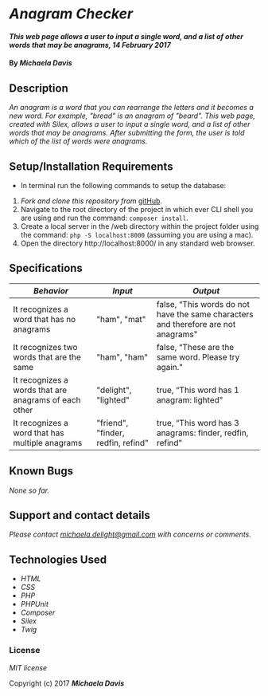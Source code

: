 # _Anagram Checker_

#### _This web page allows a user to input a single word, and a list of other words that may be anagrams, 14 February 2017_

#### By _**Michaela Davis**_


## Description

_An anagram is a word that you can rearrange the letters and it becomes a new word. For example, "bread" is an anagram of "beard". This web page, created with Silex, allows a user to input a single word, and a list of other words that may be anagrams. After submitting the form, the user is told which of the list of words were anagrams._

## Setup/Installation Requirements

* In terminal run the following commands to setup the database:

1. _Fork and clone this repository from_ [gitHub](https://github.com/michaela-davis/php_anagram.git).
2. Navigate to the root directory of the project in which ever CLI shell you are using and run the command: `composer install`.
3. Create a local server in the /web directory within the project folder using the command: `php -S localhost:8000` (assuming you are using a mac).
4. Open the directory http://localhost:8000/ in any standard web browser.

## Specifications

|    *Behavior*   |    *Input*    |     *Output*    |
|-----------------|---------------|-----------------|
| It recognizes a word that has no anagrams  | "ham", "mat" | false, “This words do not have the same characters and therefore are not anagrams"|
| It recognizes two words that are the same  | "ham", "ham" | false, “These are the same word. Please try again."|  
| It recognizes a words that are anagrams of each other  | "delight", "lighted" | true, “This word has 1 anagram: lighted"|
| It recognizes a word that has multiple anagrams  | "friend", "finder, redfin, refind" | true, “This word has 3 anagrams: finder, redfin, refind"|


## Known Bugs

_None so far._

## Support and contact details

_Please contact michaela.delight@gmail.com with concerns or comments._

## Technologies Used

* _HTML_
* _CSS_
* _PHP_
* _PHPUnit_
* _Composer_
* _Silex_
* _Twig_

### License

*MIT license*

Copyright (c) 2017 **_Michaela Davis_**

